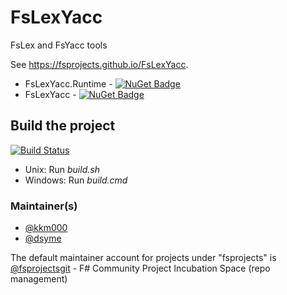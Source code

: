 FsLexYacc
=======================

FsLex and FsYacc tools

See https://fsprojects.github.io/FsLexYacc.

* FsLexYacc.Runtime - [![NuGet Badge](https://buildstats.info/nuget/FsLexYacc.Runtime)](https://www.nuget.org/packages/FsLexYacc.Runtime)
* FsLexYacc - [![NuGet Badge](https://buildstats.info/nuget/FsLexYacc)](https://www.nuget.org/packages/FsLexYacc)

Build the project
-----------------

[![Build Status](https://github.com/fsprojects/FsLexYacc/workflows/Build%20and%20test/badge.svg?branch=master)](https://github.com/fsprojects/FsLexYacc/actions?query=branch%3Amaster)

* Unix: Run *build.sh*
* Windows: Run *build.cmd*











### Maintainer(s)

- [@kkm000](https://github.com/kkm000)
- [@dsyme](https://github.com/dsyme)

The default maintainer account for projects under "fsprojects" is [@fsprojectsgit](https://github.com/fsprojectsgit) - F# Community Project Incubation Space (repo management)

